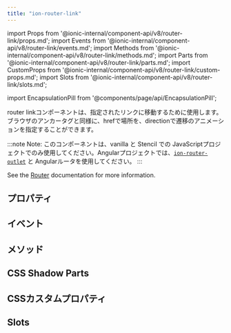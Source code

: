 ```yaml
---
title: "ion-router-link"
---
```


import Props from '@ionic-internal/component-api/v8/router-link/props.md';
import Events from '@ionic-internal/component-api/v8/router-link/events.md';
import Methods from '@ionic-internal/component-api/v8/router-link/methods.md';
import Parts from '@ionic-internal/component-api/v8/router-link/parts.md';
import CustomProps from '@ionic-internal/component-api/v8/router-link/custom-props.md';
import Slots from '@ionic-internal/component-api/v8/router-link/slots.md';

<head>
  <title>ion-router-link: Navigate To a Specified Link</title>
  <meta name="description" content="ion-router-linkコンポーネントを使用すると、指定したリンクに移動することができます。ルーターリンクは、hrefで場所を、directionで遷移のアニメーションを指定することができます。" />
</head>

import EncapsulationPill from '@components/page/api/EncapsulationPill';

<EncapsulationPill type="shadow" />

router linkコンポーネントは、指定されたリンクに移動するために使用します。ブラウザのアンカータグと同様に、hrefで場所を、directionで遷移のアニメーションを指定することができます。

:::note
 Note: このコンポーネントは、vanilla と Stencil での JavaScriptプロジェクトでのみ使用してください。Angularプロジェクトでは、[`ion-router-outlet`](router-outlet.md) と Angularルータを使用してください。
:::

See the [Router](./router) documentation for more information.

## プロパティ
<Props />

## イベント
<Events />

## メソッド
<Methods />

## CSS Shadow Parts
<Parts />

## CSSカスタムプロパティ
<CustomProps />

## Slots
<Slots />